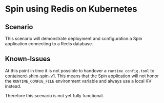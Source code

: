 # Spin using Redis on Kubernetes

## Scenario

This scenario will demonstrate deployment and configuration a Spin application connecting to a Redis database.

## Known-Issues

At this point in time it is not possible to handover a `runtime_config.toml` to [containerd-shim-spin-v1](https://github.com/deislabs/containerd-wasm-shims/tree/main/containerd-shim-spin-v1). This means that the Spin application will not honor the `RUNTIME_CONFIG_FILE` environment variable and always use a local KV instead.

Therefore this scenario is not yet fully functional.